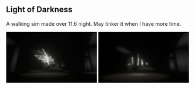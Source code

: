 ## Light of Darkness

A walking sim made over 11.6 night. May tinker it when I have more time.

<img src="./Images/star.png" width="49%" /> <img src="./Images/spring.png" width="49%" />

